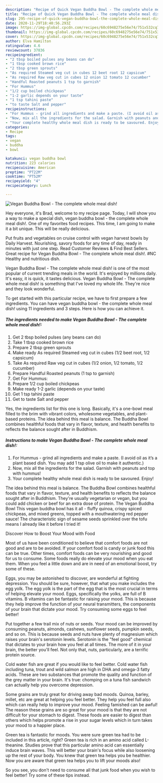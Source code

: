 ```yaml
---
description: "Recipe of Quick Vegan Buddha Bowl - The complete whole meal dish!"
title: "Recipe of Quick Vegan Buddha Bowl - The complete whole meal dish!"
slug: 295-recipe-of-quick-vegan-buddha-bowl-the-complete-whole-meal-dish
date: 2020-11-29T18:40:56.293Z
image: https://img-global.cpcdn.com/recipes/60c6948275e56e74/751x532cq70/vegan-buddha-bowl-the-complete-whole-meal-dish-recipe-main-photo.jpg
thumbnail: https://img-global.cpcdn.com/recipes/60c6948275e56e74/751x532cq70/vegan-buddha-bowl-the-complete-whole-meal-dish-recipe-main-photo.jpg
cover: https://img-global.cpcdn.com/recipes/60c6948275e56e74/751x532cq70/vegan-buddha-bowl-the-complete-whole-meal-dish-recipe-main-photo.jpg
author: Elva Hamilton
ratingvalue: 4.6
reviewcount: 37836
recipeingredient:
- "2 tbsp boiled pulses any beans can do"
- "1 tbsp cooked brown rice"
- "2 tbsp green sprouts"
- "As required Steamed veg cut in cubes 12 beet root 12 capsicum"
- "As required Raw veg cut in cubes 12 onion 12 tomato 12 cucumber"
- "Handful Roasted peanuts 1 tsp to garnish"
- "For Hummus"
- "1/2 cup boiled chickpeas"
- "1-2 garlic depends on your taste"
- "1 tsp tahini paste"
- "to taste Salt and pepper"
recipeinstructions:
- "For Hummus - grind all ingredients and make a paste. (I avoid oil as it’s a plant based dish. You may add 1 tsp olive oil to make it authentic.)"
- "Now, mix all the ingredients for the salad. Garnish with peanuts and top with hummus!"
- "Your complete healthy whole meal dish is ready to be savoured. Enjoy!"
categories:
- Recipe
tags:
- vegan
- buddha
- bowl

katakunci: vegan buddha bowl 
nutrition: 223 calories
recipecuisine: American
preptime: "PT22M"
cooktime: "PT52M"
recipeyield: "4"
recipecategory: Lunch

---
```



![Vegan Buddha Bowl - The complete whole meal dish!](https://img-global.cpcdn.com/recipes/60c6948275e56e74/751x532cq70/vegan-buddha-bowl-the-complete-whole-meal-dish-recipe-main-photo.jpg)

Hey everyone, it's Brad, welcome to my recipe page. Today, I will show you a way to make a special dish, vegan buddha bowl - the complete whole meal dish!. One of my favorites food recipes. This time, I am going to make it a bit unique. This will be really delicious.

Put fruits and vegetables on cruise control with vegan harvest bowls by Daily Harvest. Nourishing, savory foods for any time of day, ready in minutes with just one step. Read Customer Reviews &amp; Find Best Sellers. Great recipe for Vegan Buddha Bowl - The complete whole meal dish!. #NC Healthy and nutritious dish.

Vegan Buddha Bowl - The complete whole meal dish! is one of the most popular of current trending meals in the world. It's enjoyed by millions daily. It's easy, it is quick, it tastes delicious. Vegan Buddha Bowl - The complete whole meal dish! is something that I've loved my whole life. They're nice and they look wonderful.


To get started with this particular recipe, we have to first prepare a few ingredients. You can have vegan buddha bowl - the complete whole meal dish! using 11 ingredients and 3 steps. Here is how you can achieve it.

<!--inarticleads1-->

##### The ingredients needed to make Vegan Buddha Bowl - The complete whole meal dish!:

1. Get 2 tbsp boiled pulses (any beans can do)
1. Take 1 tbsp cooked brown rice
1. Prepare 2 tbsp green sprouts
1. Make ready As required Steamed veg cut in cubes (1/2 beet root, 1/2 capsicum)
1. Take As required Raw veg cut in cubes (1/2 onion, 1/2 tomato, 1/2 cucumber)
1. Prepare Handful Roasted peanuts (1 tsp to garnish)
1. Get For Hummus:
1. Prepare 1/2 cup boiled chickpeas
1. Make ready 1-2 garlic (depends on your taste)
1. Get 1 tsp tahini paste
1. Get to taste Salt and pepper


Yes, the ingredients list for this one is long. Basically, it&#39;s a one-bowl meal filled to the brim with vibrant colors, wholesome vegetables, and plant-based proteins. The idea behind this meal is balance. The Buddha Bowl combines healthful foods that vary in flavor, texture, and health benefits to reflects the balance sought after in Buddhism. 

<!--inarticleads2-->

##### Instructions to make Vegan Buddha Bowl - The complete whole meal dish!:

1. For Hummus - grind all ingredients and make a paste. (I avoid oil as it’s a plant based dish. You may add 1 tsp olive oil to make it authentic.)
1. Now, mix all the ingredients for the salad. Garnish with peanuts and top with hummus!
1. Your complete healthy whole meal dish is ready to be savoured. Enjoy!


The idea behind this meal is balance. The Buddha Bowl combines healthful foods that vary in flavor, texture, and health benefits to reflects the balance sought after in Buddhism. They&#39;re usually vegetarian or vegan, but you could add chicken or beef for an extra dose of protein. The Vegan Buddha Bowl This vegan buddha bowl has it all - fluffy quinoa, crispy spiced chickpeas, and mixed greens, topped with a mouthwatering red pepper sauce! The characteristic sign of sesame seeds sprinkled over the tofu means I already like it before I tried it! 

Discover How to Boost Your Mood with Food


Most of us have been conditioned to believe that comfort foods are not good and are to be avoided. If your comfort food is candy or junk food this can be true. Other times, comfort foods can be very nourishing and good for us to consume. Some foods really do elevate your mood when you eat them. When you feel a little down and are in need of an emotional boost, try some of these.

Eggs, you may be astonished to discover, are wonderful at fighting depression. You should be sure, however, that what you make includes the egg yolk. The egg yolk is the part of the egg that is the most crucial in terms of helping elevate your mood. Eggs, specifically the yolks, are full of B vitamins. B vitamins can be fantastic for raising your mood. This is because they help improve the function of your neural transmitters, the components of your brain that dictate your mood. Try consuming some eggs to feel better!

Put together a few trail mix of nuts or seeds. Your mood can be improved by consuming peanuts, almonds, cashews, sunflower seeds, pumpkin seeds, and so on. This is because seeds and nuts have plenty of magnesium which raises your brain's serotonin levels. Serotonin is the "feel good" chemical that dictates to your brain how you feel at all times. The more of it in your brain, the better you'll feel. Not only that, nuts, particularly, are a terrific protein source.

Cold water fish are great if you would like to feel better. Cold water fish including tuna, trout and wild salmon are high in DHA and omega-3 fatty acids. These are two substances that promote the quality and function of the grey matter in your brain. It's true: chomping on a tuna fish sandwich can actually help you overcome depression. 

Some grains are truly great for driving away bad moods. Quinoa, barley, millet, etc are great at helping you feel better. They help you feel full also which can really help to improve your mood. Feeling famished can be awful! The reason these grains are so great for your mood is that they are not difficult for your stomach to digest. These foods are easier to digest than others which helps promote a rise in your sugar levels which in turn takes your mood to a happier place.

Green tea is fantastic for moods. You were sure green tea had to be included in this article, right? Green tea is rich in an amino acid called L-theanine. Studies prove that this particular amino acid can essentially induce brain waves. This will better your brain's focus while also loosening up the rest of your body. You knew that green tea helps you be healthier. Now you are aware that green tea helps you to lift your moods also!

So you see, you don't need to consume all that junk food when you wish to feel better! Try  some  of  these  tips  instead.

